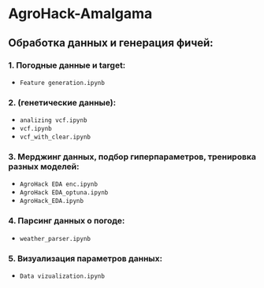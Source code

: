 # AgroHack-Amalgama

## Обработка данных и генерация фичей:

### 1. Погодные данные и target:
+ `Feature generation.ipynb`

### 2. (генетические данные):
+ `analizing vcf.ipynb` 
+ `vcf.ipynb`
+ `vcf_with_clear.ipynb` 

### 3. Мерджинг данных, подбор гиперпараметров, тренировка разных моделей:
+ `AgroHack EDA enc.ipynb` 
+ `AgroHack EDA_optuna.ipynb`
+ `AgroHack_EDA.ipynb`

### 4. Парсинг данных о погоде:
+ `weather_parser.ipynb`

### 5. Визуализация параметров данных:
+ `Data vizualization.ipynb`
